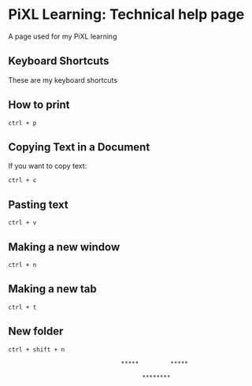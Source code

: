 # PiXL Learning: Technical help page

A page used for my PiXL learning

## Keyboard Shortcuts

These are my keyboard shortcuts

## How to print
```
ctrl + p
```
## Copying Text in a Document

If you want to copy text:

```
ctrl + c
```
## Pasting text
```
ctrl + v
```

## Making a new window
```
ctrl + n
```
## Making a new tab
```
ctrl + t
```
## New folder
```
ctrl + shift + n
```
       
       
                                    *****         *****

                                          ********
              